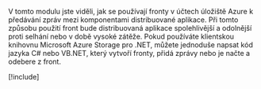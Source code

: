 V tomto modulu jste viděli, jak se používají fronty v účtech úložiště Azure k předávání zpráv mezi komponentami distribuované aplikace. Při tomto způsobu použití front bude distribuovaná aplikace spolehlivější a odolnější proti selhání nebo v době vysoké zátěže. Pokud používáte klientskou knihovnu Microsoft Azure Storage pro .NET, můžete jednoduše napsat kód jazyka C# nebo VB.NET, který vytvoří fronty, přidá zprávy nebo je načte a odebere z front.

<!-- Cleanup sandbox -->
[!include[](../../../includes/azure-sandbox-cleanup.md)]